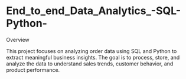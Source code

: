 # End_to_end_Data_Analytics_-SQL-Python-

Overview

This project focuses on analyzing order data using SQL and Python to extract meaningful business insights. The goal is to process, store, and analyze the data to understand sales trends, customer behavior, and product performance.
